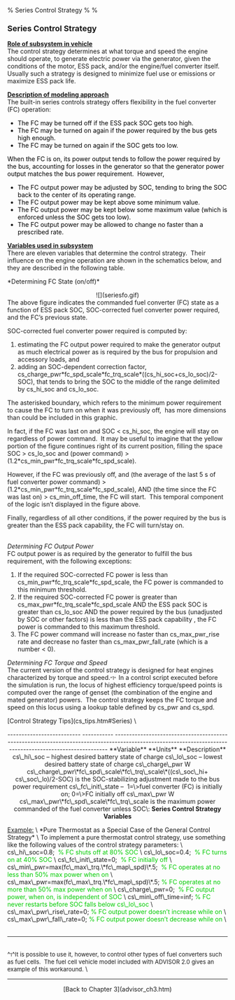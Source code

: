 % Series Control Strategy
% 
% 

### **<font size="+1">Series Control Strategy</font>**

**<u>Role of subsystem in vehicle</u>** \
The control strategy determines at what torque and speed the engine
should operate, to generate electric power via the generator, given the
conditions of the motor, ESS pack, and/or the engine/fuel converter
itself.  Usually such a strategy is designed to minimize fuel use or
emissions or maximize ESS pack life.

**<u>Description of modeling approach</u>** \
The built-in series controls strategy offers flexibility in the fuel
converter (FC) operation:

-   <font color="#000000">The FC may be turned off if the ESS pack SOC
    gets too high.</font>
-   <font color="#000000">The FC may be turned on again if the power
    required by the bus gets high enough.</font>
-   <font color="#000000">The FC may be turned on again if the SOC gets
    too low.</font>

<font color="#000000">When the FC is on, its power output tends to
follow the power required by the bus, accounting for losses in the
generator so that the generator power output matches the bus power
requirement.  However,</font>

-   <font color="#000000">The FC output power may be adjusted by SOC,
    tending to bring the SOC back to the center of its operating
    range.</font>
-   <font color="#000000">The FC output power may be kept above some
    minimum value.</font>
-   <font color="#000000">The FC output power may be kept below some
    maximum value (which is enforced unless the SOC gets too
    low).</font>
-   <font color="#000000">The FC output power may be allowed to change
    no faster than a prescribed rate.</font>

**<u>Variables used in subsystem</u>** \
There are eleven variables that determine the control strategy.  Their
influence on the engine operation are shown in the schematics below, and
they are described in the following table.

<p>
*Determining FC State (on/off)*

<center>
![](seriesfo.gif)

</center>
The above figure indicates the commanded fuel converter (FC) state as a
function of ESS pack SOC, SOC-corrected fuel converter power required,
and the FC’s previous state.

SOC-corrected fuel converter power required is computed by:

1.  estimating the FC output power required to make the generator output
    as much electrical power as is required by the bus for propulsion
    and accessory loads, and
2.  adding an SOC-dependent correction factor,
    cs\_charge\_pwr\*fc\_spd\_scale\*fc\_trq\_scale\*((cs\_hi\_soc+cs\_lo\_soc)/2-SOC),
    that tends to bring the SOC to the middle of the range delimited by
    cs\_hi\_soc and cs\_lo\_soc.

The asterisked boundary, which refers to the minimum power requirement
to cause the FC to turn on when it was previously off,  has more
dimensions than could be included in this graphic.

In fact, if the FC was last on and SOC \< cs\_hi\_soc, the engine will
stay on regardless of power command.  It may be useful to imagine that
the yellow portion of the figure continues right of its current
position, filling the space SOC \> cs\_lo\_soc and (power command) \>
(1.2\*cs\_min\_pwr\*fc\_trq\_scale\*fc\_spd\_scale).

However, if the FC was previously off, and (the average of the last 5 s
of fuel converter power command) \>
(1.2\*cs\_min\_pwr\*fc\_trq\_scale\*fc\_spd\_scale), AND (the time since
the FC was last on) \> cs\_min\_off\_time, the FC will start.  This
temporal component of the logic isn’t displayed in the figure above.

Finally, regardless of all other conditions, if the power required by
the bus is greater than the ESS pack capability, the FC will turn/stay
on. \
 

*Determining FC Output Power* \
FC output power is as required by the generator to fulfill the bus
requirement, with the following exceptions:

1.  If the required SOC-corrected FC power is less than
    cs\_min\_pwr\*fc\_trq\_scale\*fc\_spd\_scale, the FC power is
    commanded to this minimum threshold.
2.  If the required SOC-corrected FC power is greater than
    cs\_max\_pwr\*fc\_trq\_scale\*fc\_spd\_scale AND the ESS pack SOC is
    greater than cs\_lo\_soc AND the power required by the bus
    (unadjusted by SOC or other factors) is less than the ESS pack
    capability , the FC power is commanded to this maximum threshold.
3.  The FC power command will increase no faster than cs\_max\_pwr\_rise
    rate and decrease no faster than cs\_max\_pwr\_fall\_rate (which is
    a number \< 0).

*Determining FC Torque and Speed* \
The current version of the control strategy is designed for heat engines
characterized by torque and speed.<font size="-2">^1^  </font>In a
control script executed before the simulation is run, the locus of
highest efficiency torque/speed points is computed over the range of
genset (the combination of the engine and mated generator) powers.  The
control strategy keeps the FC torque and speed on this locus using a
lookup table defined by cs\_pwr and cs\_spd.

<p>
[Control Strategy Tips](cs_tips.htm#Series) \
 

<center>
  -------------------------- ----------- ---------------------------------------------------------------------------------------------------------------------------------------------------------
  **Variable**               **Units**   **Description**
  cs\_hi\_soc                –           highest desired battery state of charge
  cs\_lo\_soc                –           lowest desired battery state of charge
  cs\_charge\_pwr            W           cs\_charge\_pwr\*fc\_spd\_scale\*fc\_trq\_scale\*((cs\_soc\_hi+ cs\_soc\_lo)/2-SOC) is the SOC-stabilizing adjustment made to the bus power requirement
  cs\_fc\_init\_state        –            1=\>fuel converter (FC) is initially on; 0=\>FC initially off
  cs\_max\_pwr               W           cs\_max\_pwr\*fc\_spd\_scale\*fc\_trq\_scale is the maximum power commanded of the fuel converter unless SOC\<cs\_lo\_soc
  cs\_min\_pwr               W           cs\_min\_pwr\*fc\_spd\_scale\*fc\_trq\_scale is the minimum power commanded of the fuel converter
  cs\_max\_pwr\_fall\_rate   W/s         cs\_max\_pwr\_fall\_rate\*fc\_spd\_scale\*fc\_trq\_scale is the fastest the fuel converter power command can decrease (this number \< 0)
  cs\_max\_pwr\_rise\_rate   W/s         cs\_max\_pw\_rise\_rate\*fc\_spd\_scale\*fc\_trq\_scale is the fastest the fuel converter power command can increase
  cs\_min\_off\_time         s           the shortest allowed duration of a FC-off period; after this time has passed, the FC may restart if high enough powers are required by the bus
  cs\_pwr                    W           cs\_pwr\*fc\_spd\_scale\*fc\_trq\_scale is the vector of FC powers that define the locus of best efficiency points throughout the genset map
  cs\_spd                    rad/s       cs\_spd\*fc\_spd\_scale is the vector of FC speeds in locus of best efficiency points, indexed by cs\_pwr\*fc\_spd\_scale\*fc\_trq\_scale
  -------------------------- ----------- ---------------------------------------------------------------------------------------------------------------------------------------------------------

  : **Series Control Strategy Variables**

</center>
<u>Example:</u> \
*Pure Thermostat as a Special Case of the General Control Strategy* \
To implement a pure thermostat control strategy, use something like the
following values of the control strategy parameters: \
cs\_hi\_soc=0.8;  <font color="#00CC00">% FC shuts off at 80% SOC</font>
\
cs\_lo\_soc=0.4;  <font color="#00CC00">% FC turns on at 40% SOC</font>
\
cs\_fc\_init\_state=0;  <font color="#00CC00">% FC initially off</font>
\
cs\_min\_pwr=max(fc\_max\_trq.\*fc\_map\_spd)\*.5; 
<font color="#00CC00">% FC operates at no less than 50% max power when
on</font> \
cs\_max\_pwr=max(fc\_max\_trq.\*fc\_map\_spd)\*.5;
<font color="#00CC00">% FC operates at no more than 50% max power when
on</font> \
cs\_charge\_pwr=0;  <font color="#00CC00">% FC output power, when on, is
independent of SOC</font> \
cs\_min\_off\_time=inf; <font color="#00CC00">% FC never restarts before
SOC falls below cs\_lo\_soc</font> \
cs\_max\_pwr\_rise\_rate=0; <font color="#00CC00">% FC output power
doesn’t increase while on</font> \
cs\_max\_pwr\_fall\_rate=0; <font color="#00CC00">% FC output power
doesn’t decrease while on</font> \
 

* * * * *

\
^<font size="-2">1</font>^<font size="-1">It is possible to use it,
however, to control other types of fuel converters such as fuel cells. 
The fuel cell vehicle model included with ADVISOR 2.0 gives an example
of this workaround.</font> \

* * * * *

<center>
[Back to Chapter 3](advisor_ch3.htm)

</center>
